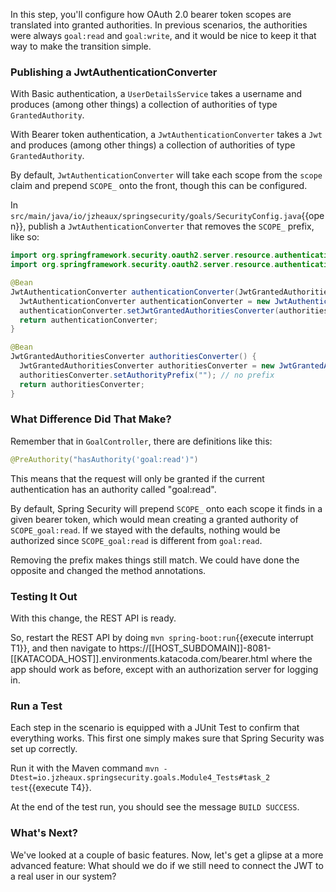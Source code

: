 In this step, you'll configure how OAuth 2.0 bearer token scopes are translated into granted authorities.
In previous scenarios, the authorities were always `goal:read` and `goal:write`, and it would be nice to keep it that way to make the transition simple.

### Publishing a JwtAuthenticationConverter

With Basic authentication, a `UserDetailsService` takes a username and produces (among other things) a collection of authorities of type `GrantedAuthority`.

With Bearer token authentication, a `JwtAuthenticationConverter` takes a `Jwt` and produces (among other things) a collection of authorities of type `GrantedAuthority`.

By default, `JwtAuthenticationConverter` will take each scope from the `scope` claim and prepend `SCOPE_` onto the front, though this can be configured.

In `src/main/java/io/jzheaux/springsecurity/goals/SecurityConfig.java`{{open}}, publish a `JwtAuthenticationConverter` that removes the `SCOPE_` prefix, like so:

```java
import org.springframework.security.oauth2.server.resource.authentication.JwtAuthenticationConverter;
import org.springframework.security.oauth2.server.resource.authentication.JwtGrantedAuthoritiesConverter;

@Bean
JwtAuthenticationConverter authenticationConverter(JwtGrantedAuthoritiesConverter authoritiesConverter) {
  JwtAuthenticationConverter authenticationConverter = new JwtAuthenticationConverter(); 
  authenticationConverter.setJwtGrantedAuthoritiesConverter(authoritiesConverter);
  return authenticationConverter;
}

@Bean
JwtGrantedAuthoritiesConverter authoritiesConverter() {
  JwtGrantedAuthoritiesConverter authoritiesConverter = new JwtGrantedAuthoritiesConverter();
  authoritiesConverter.setAuthorityPrefix(""); // no prefix
  return authoritiesConverter;
}
```

### What Difference Did That Make?

Remember that in `GoalController`, there are definitions like this:

```java
@PreAuthority("hasAuthority('goal:read')")
```

This means that the request will only be granted if the current authentication has an authority called "goal:read".

By default, Spring Security will prepend `SCOPE_` onto each scope it finds in a given bearer token, which would mean creating a granted authority of `SCOPE_goal:read`.
If we stayed with the defaults, nothing would be authorized since `SCOPE_goal:read` is different from `goal:read`.

Removing the prefix makes things still match.
We could have done the opposite and changed the method annotations.

### Testing It Out

With this change, the REST API is ready.

So, restart the REST API by doing `mvn spring-boot:run`{{execute interrupt T1}}, and then navigate to https://[[HOST_SUBDOMAIN]]-8081-[[KATACODA_HOST]].environments.katacoda.com/bearer.html where the app should work as before, except with an authorization server for logging in.

### Run a Test

Each step in the scenario is equipped with a JUnit Test to confirm that everything works.
This first one simply makes sure that Spring Security was set up correctly.

Run it with the Maven command `mvn -Dtest=io.jzheaux.springsecurity.goals.Module4_Tests#task_2 test`{{execute T4}}.

At the end of the test run, you should see the message `BUILD SUCCESS`.

### What's Next?

We've looked at a couple of basic features.
Now, let's get a glipse at a more advanced feature: What should we do if we still need to connect the JWT to a real user in our system?
